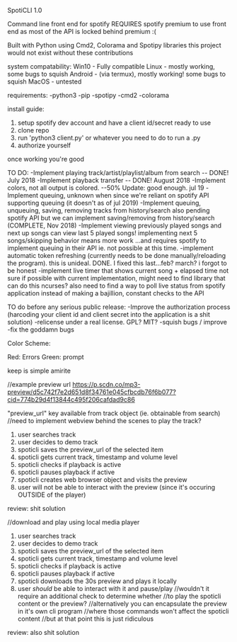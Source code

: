 SpotiCLI 1.0

Command line front end for spotify 
REQUIRES spotify premium to use front end as most of the API is locked behind premium :(

Built with Python using Cmd2, Colorama and Spotipy libraries
this project would not exist without these contributions

system compatability:
Win10 - Fully compatible
Linux - mostly working, some bugs to squish
Android - (via termux), mostly working! some bugs to squish
MacOS - untested

requirements:
-python3
-pip
-spotipy
-cmd2
-colorama

install guide:
1. setup spotify dev account and have a client id/secret ready to use 
2. clone repo 
3. run 'python3 client.py' or whatever you need to do to run a .py  
4. authorize yourself

once working you're good

TO DO:
-Implement playing track/artist/playlist/album from search -- DONE! July 2018
-Implement playback transfer -- DONE! August 2018
-Implement colors, not all output is colored. --50% Update: good enough. jul 19 
-Implement queuing, unknown when since we're reliant on spotify API supporting queuing (it doesn't as of jul 2019)
-Implement queuing, unqueuing, saving, removing tracks from history/search
	also pending spotify API
	but we can implement saving/removing from history/search (COMPLETE, Nov 2018)
-Implement viewing previously played songs and next up songs 
	can view last 5 played songs!
	implementing next 5 songs/skipping behavior means more work
	...and requires spotify to implement queuing in their API
	ie. not possible at this time.
-implement automatic token refreshing (currently needs to be done manually/reloading the program). this is unideal. DONE. I fixed this last...feb? march? i forgot to be honest
-implement live timer that shows current song + elapsed time 
	not sure if possible with current implementation, might need to find library that can do this
	ncurses?
	also need to find a way to poll live status from spotify application instead of making a bajillion, constant checks to the API

TO do before any serious public release:
 -Improve the authorization process (harcoding your client id and client secret into the application is a shit solution)
 -relicense under a real license. GPL? MIT?
 -squish bugs / improve 
 -fix the goddamn bugs

Color Scheme:

Red: Errors
Green: prompt

keep is simple amirite

//example preview url
https://p.scdn.co/mp3-preview/d5c742f7e2d651d8f34761e045cfbcdb76f6b077?cid=774b29d4f13844c495f206cafdad9c86

"preview_url" key available from track object (ie. obtainable from search)
//need to implement webview behind the scenes to play the track?
1. user searches track
2. user decides to demo track
3. spoticli saves the preview_url of the selected item
4. spoticli gets current track, timestamp and volume level
5. spoticli checks if playback is active
6. spoticli pauses playback if active
7. spoticli creates web browser object and visits the preview 
8. user will not be able to interact with the preview (since it's occuring OUTSIDE of the player)

review: shit solution

//download and play using local media player
1. user searches track
2. user decides to demo track
3. spoticli saves the preview_url of the selected item
4. spoticli gets current track, timestamp and volume level
5. spoticli checks if playback is active
6. spoticli pauses playback if active
7. spoticli downloads the 30s preview and plays it locally
8. user <i>should</i> be able to interact with it and pause/play 
//wouldn't it require an additional check to determine whether 
//to play the spoticli content or the preview? 
//alternatively you can encapsulate the preview in it's own cli program
//where those commands won't affect the spoticli content
//but at that point this is just ridiculous

review: also shit solution
